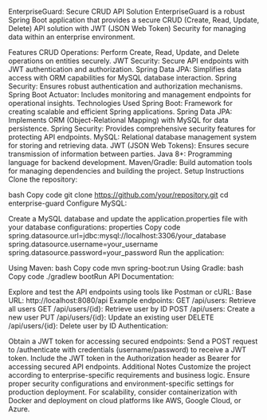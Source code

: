 EnterpriseGuard: Secure CRUD API Solution
EnterpriseGuard is a robust Spring Boot application that provides a secure CRUD (Create, Read, Update, Delete) API solution with JWT (JSON Web Token) Security for managing data within an enterprise environment.

Features
CRUD Operations: Perform Create, Read, Update, and Delete operations on entities securely.
JWT Security: Secure API endpoints with JWT authentication and authorization.
Spring Data JPA: Simplifies data access with ORM capabilities for MySQL database interaction.
Spring Security: Ensures robust authentication and authorization mechanisms.
Spring Boot Actuator: Includes monitoring and management endpoints for operational insights.
Technologies Used
Spring Boot: Framework for creating scalable and efficient Spring applications.
Spring Data JPA: Implements ORM (Object-Relational Mapping) with MySQL for data persistence.
Spring Security: Provides comprehensive security features for protecting API endpoints.
MySQL: Relational database management system for storing and retrieving data.
JWT (JSON Web Tokens): Ensures secure transmission of information between parties.
Java 8+: Programming language for backend development.
Maven/Gradle: Build automation tools for managing dependencies and building the project.
Setup Instructions
Clone the repository:

bash
Copy code
git clone https://github.com/your/repository.git
cd enterprise-guard
Configure MySQL:

Create a MySQL database and update the application.properties file with your database configurations:
properties
Copy code
spring.datasource.url=jdbc:mysql://localhost:3306/your_database
spring.datasource.username=your_username
spring.datasource.password=your_password
Run the application:

Using Maven:
bash
Copy code
mvn spring-boot:run
Using Gradle:
bash
Copy code
./gradlew bootRun
API Documentation:

Explore and test the API endpoints using tools like Postman or cURL:
Base URL: http://localhost:8080/api
Example endpoints:
GET /api/users: Retrieve all users
GET /api/users/{id}: Retrieve user by ID
POST /api/users: Create a new user
PUT /api/users/{id}: Update an existing user
DELETE /api/users/{id}: Delete user by ID
Authentication:

Obtain a JWT token for accessing secured endpoints:
Send a POST request to /authenticate with credentials (username/password) to receive a JWT token.
Include the JWT token in the Authorization header as Bearer <token> for accessing secured API endpoints.
Additional Notes
Customize the project according to enterprise-specific requirements and business logic.
Ensure proper security configurations and environment-specific settings for production deployment.
For scalability, consider containerization with Docker and deployment on cloud platforms like AWS, Google Cloud, or Azure.

